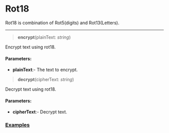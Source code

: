 # Rot18
Rot18 is combination of Rot5(digits) and Rot13(Letters).
***
> __encrypt__(plainText: _string_)

Encrypt text using rot18.
#### Parameters:
 - __plainText__:- The text to encrypt.

> __decrypt__(cipherText: _string_)

Decrypt text using rot18.
#### Parameters:
 - __cipherText__:- Decrypt text.


### [Examples](https://github.com/Badvillain01/Text-Cryptography/blob/master/examples/rot18.js)